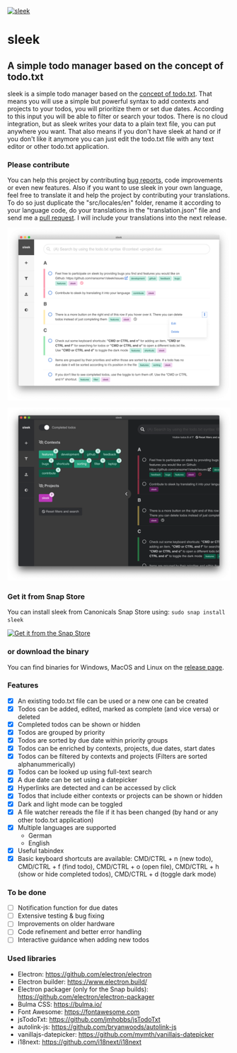 [![sleek](https://snapcraft.io/sleek/badge.svg)](https://snapcraft.io/sleek)
# sleek
## A simple todo manager based on the concept of todo.txt
sleek is a simple todo manager based on the <a href="https://github.com/todotxt/todo.txt">concept of todo.txt</a>. That means you will use a simple but powerful syntax to add contexts and projects to your todos, you will prioritize them or set due dates. According to this input you will be able to filter or search your todos. There is no cloud integration, but as sleek writes your data to a plain text file, you can put anywhere you want. That also means if you don't have sleek at hand or if you don't like it anymore you can just edit the todo.txt file with any text editor or other todo.txt application.

### Please contribute
You can help this project by contributing <a href="https://github.com/ransome1/sleek/issues">bug reports</a>, code improvements or even new features. Also if you want to use sleek in your own language, feel free to translate it and help the project by contributing your translations. To do so just duplicate the "src/locales/en" folder, rename it according to your language code, do your translations in the "translation.json" file and send me a <a href="https://help.github.com/articles/using-pull-requests/">pull request</a>. I will include your translations into the next release.

![Alt text](assets/screenshots/main_light.png?raw=true "Screenshot of sleek")

![Alt text](assets/screenshots/main_filter_dark.png?raw=true "Screenshot of sleek in dark mode")

### Get it from Snap Store
You can install sleek from Canonicals Snap Store using: `sudo snap install sleek`

[![Get it from the Snap Store](https://snapcraft.io/static/images/badges/en/snap-store-black.svg)](https://snapcraft.io/sleek)

### or download the binary
You can find binaries for Windows, MacOS and Linux on the <a href="https://github.com/ransome1/sleek/releases/latest">release page</a>.

### Features
* [x] An existing todo.txt file can be used or a new one can be created
* [x] Todos can be added, edited, marked as complete (and vice versa) or deleted
* [x] Completed todos can be shown or hidden
* [x] Todos are grouped by priority
* [x] Todos are sorted by due date within priority groups
* [x] Todos can be enriched by contexts, projects, due dates, start dates
* [x] Todos can be filtered by contexts and projects (Filters are sorted alphanummerically)
* [x] Todos can be looked up using full-text search
* [x] A due date can be set using a datepicker
* [x] Hyperlinks are detected and can be accessed by click
* [x] Todos that include either contexts or projects can be shown or hidden
* [x] Dark and light mode can be toggled
* [x] A file watcher rereads the file if it has been changed (by hand or any other todo.txt application)
* [x] Multiple languages are supported
  - German
  - English
* [x] Useful tabindex
* [x] Basic keyboard shortcuts are available: CMD/CTRL + n (new todo), CMD/CTRL + f (find todo), CMD/CTRL + o (open file), CMD/CTRL + h (show or hide completed todos), CMD/CTRL + d (toggle dark mode)

### To be done
* [ ] Notification function for due dates
* [ ] Extensive testing & bug fixing
* [ ] Improvements on older hardware
* [ ] Code refinement and better error handling
* [ ] Interactive guidance when adding new todos

### Used libraries
- Electron: https://github.com/electron/electron
- Electron builder: https://www.electron.build/
- Electron packager (only for the Snap builds): https://github.com/electron/electron-packager
- Bulma CSS: https://bulma.io/
- Font Awesome: https://fontawesome.com
- jsTodoTxt: https://github.com/jmhobbs/jsTodoTxt
- autolink-js: https://github.com/bryanwoods/autolink-js
- vanillajs-datepicker: https://github.com/mymth/vanillajs-datepicker
- i18next: https://github.com/i18next/i18next

